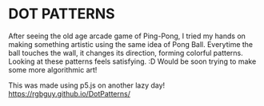 # DOT PATTERNS
After seeing the old age arcade game of Ping-Pong, I tried my hands on making something artistic using the same idea of Pong Ball. Everytime the ball touches the wall, it changes its direction, forming colorful patterns. Looking at these patterns feels satisfying. :D Would be soon trying to make some more algorithmic art!

This was made using p5.js on another lazy day!
https://rgbguy.github.io/DotPatterns/
